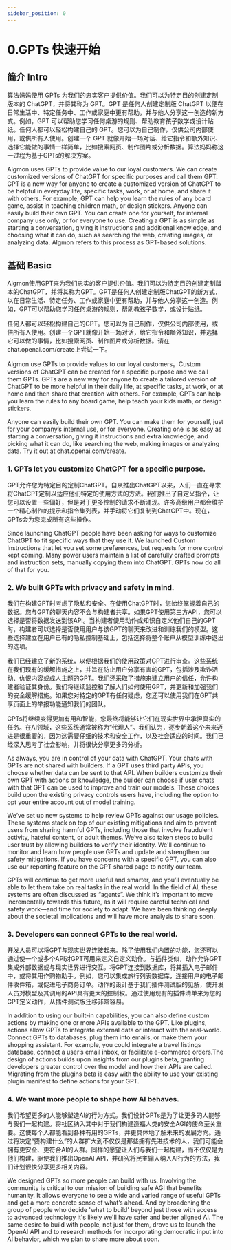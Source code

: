 ```yaml
---
sidebar_position: 0
---
```


# 0.GPTs 快速开始
## 简介 Intro
算法妈妈使用 GPTs 为我们的忠实客户提供价值。我们可以为特定目的创建定制版本的 ChatGPT，并将其称为 GPT。GPT 是任何人创建定制版 ChatGPT 以便在日常生活中、特定任务中、工作或家庭中更有帮助，并与他人分享这一创造的新方式。例如，GPT 可以帮助您学习任何桌游的规则、帮助教育孩子数学或设计贴纸。任何人都可以轻松构建自己的 GPT。您可以为自己制作，仅供公司内部使用，或供所有人使用。创建一个 GPT 就像开始一场对话、给它指令和额外知识、选择它能做的事情一样简单，比如搜索网页、制作图片或分析数据。算法妈妈称这一过程为基于GPTs的解决方案。

Algmon uses GPTs to provide value to our loyal customers. We can create customized versions of ChatGPT for specific purposes and call them GPT. GPT is a new way for anyone to create a customized version of ChatGPT to be helpful in everyday life, specific tasks, work, or at home, and share it with others. For example, GPT can help you learn the rules of any board game, assist in teaching children math, or design stickers. Anyone can easily build their own GPT. You can create one for yourself, for internal company use only, or for everyone to use. Creating a GPT is as simple as starting a conversation, giving it instructions and additional knowledge, and choosing what it can do, such as searching the web, creating images, or analyzing data. Algmon refers to this process as GPT-based solutions.

## 基础 Basic

Algmon使用GPT来为我们忠实的客户提供价值。我们可以为特定目的创建定制版本的ChatGPT，并将其称为GPT。GPT是任何人创建定制版ChatGPT的新方式，以在日常生活、特定任务、工作或家庭中更有帮助，并与他人分享这一创造。例如，GPT可以帮助您学习任何桌游的规则，帮助教孩子数学，或设计贴纸。

任何人都可以轻松构建自己的GPT。您可以为自己制作，仅供公司内部使用，或供所有人使用。创建一个GPT就像开始一场对话，给它指令和额外知识，并选择它可以做的事情，比如搜索网页、制作图片或分析数据。请在chat.openai.com/create上尝试一下。

Algmon use GPTs to provide values to our loyal customers。Custom versions of ChatGPT can be created for a specific purpose and we call them GPTs. GPTs are a new way for anyone to create a tailored version of ChatGPT to be more helpful in their daily life, at specific tasks, at work, or at home and then share that creation with others. For example, GPTs can help you learn the rules to any board game, help teach your kids math, or design stickers.

Anyone can easily build their own GPT. You can make them for yourself, just for your company’s internal use, or for everyone. Creating one is as easy as starting a conversation, giving it instructions and extra knowledge, and picking what it can do, like searching the web, making images or analyzing data. Try it out at chat.openai.com/create.

### 1. GPTs let you customize ChatGPT for a specific purpose.

GPT允许您为特定目的定制ChatGPT。自从推出ChatGPT以来，人们一直在寻求将ChatGPT定制以适应他们特定的使用方式的方法。我们推出了自定义指令，让您可以设置一些偏好，但是对于更多控制的请求不断涌现。许多高级用户都会维护一个精心制作的提示和指令集列表，并手动将它们复制到ChatGPT中。现在，GPTs会为您完成所有这些操作。

Since launching ChatGPT people have been asking for ways to customize ChatGPT to fit specific ways that they use it. We launched Custom Instructions that let you set some preferences, but requests for more control kept coming. Many power users maintain a list of carefully crafted prompts and instruction sets, manually copying them into ChatGPT. GPTs now do all of that for you.

### 2. We built GPTs with privacy and safety in mind.

我们在构建GPT时考虑了隐私和安全。在使用ChatGPT时，您始终掌握着自己的数据。您与GPT的聊天内容不会与构建者共享。如果GPT使用第三方API，您可以选择是否将数据发送到该API。当构建者使用动作或知识自定义他们自己的GPT时，构建者可以选择是否使用用户与该GPT的聊天来改进和训练我们的模型。这些选择建立在用户已有的隐私控制基础上，包括选择将整个账户从模型训练中退出的选项。

我们已经建立了新的系统，以便根据我们的使用政策对GPT进行审查。这些系统在我们现有的缓解措施之上，并旨在防止用户分享有害的GPT，包括涉及欺诈活动、仇恨内容或成人主题的GPT。我们还采取了措施来建立用户的信任，允许构建者验证其身份。我们将继续监控和了解人们如何使用GPT，并更新和加强我们的安全缓解措施。如果您对特定的GPT有任何疑虑，您还可以使用我们在GPT共享页面上的举报功能通知我们的团队。

GPTs将继续变得更加有用和智能，您最终将能够让它们在现实世界中承担真实的任务。在AI领域，这些系统通常被称为“代理人”。我们认为，逐步朝着这个未来迈进是很重要的，因为这需要仔细的技术和安全工作，以及社会适应的时间。我们已经深入思考了社会影响，并将很快分享更多的分析。

As always, you are in control of your data with ChatGPT. Your chats with GPTs are not shared with builders. If a GPT uses third party APIs, you choose whether data can be sent to that API. When builders customize their own GPT with actions or knowledge, the builder can choose if user chats with that GPT can be used to improve and train our models. These choices build upon the existing privacy controls users have, including the option to opt your entire account out of model training. 

We’ve set up new systems to help review GPTs against our usage policies. These systems stack on top of our existing mitigations and aim to prevent users from sharing harmful GPTs, including those that involve fraudulent activity, hateful content, or adult themes. We’ve also taken steps to build user trust by allowing builders to verify their identity. We'll continue to monitor and learn how people use GPTs and update and strengthen our safety mitigations. If you have concerns with a specific GPT, you can also use our reporting feature on the GPT shared page to notify our team.

GPTs will continue to get more useful and smarter, and you’ll eventually be able to let them take on real tasks in the real world. In the field of AI, these systems are often discussed as “agents”. We think it’s important to move incrementally towards this future, as it will require careful technical and safety work—and time for society to adapt. We have been thinking deeply about the societal implications and will have more analysis to share soon.

### 3. Developers can connect GPTs to the real world.

开发人员可以将GPT与现实世界连接起来。除了使用我们内置的功能，您还可以通过使一个或多个API对GPT可用来定义自定义动作。与插件类似，动作允许GPT集成外部数据或与现实世界进行交互。将GPT连接到数据库，将其插入电子邮件中，或将其用作购物助手。例如，您可以集成旅行列表数据库，连接用户的电子邮件收件箱，或促进电子商务订单。动作的设计基于我们插件测试版的见解，使开发人员对模型及其调用的API具有更大的控制权。通过使用现有的插件清单来为您的GPT定义动作，从插件测试版迁移非常容易。

In addition to using our built-in capabilities, you can also define custom actions by making one or more APIs available to the GPT. Like plugins, actions allow GPTs to integrate external data or interact with the real-world. Connect GPTs to databases, plug them into emails, or make them your shopping assistant. For example, you could integrate a travel listings database, connect a user’s email inbox, or facilitate e-commerce orders.The design of actions builds upon insights from our plugins beta, granting developers greater control over the model and how their APIs are called. Migrating from the plugins beta is easy with the ability to use your existing plugin manifest to define actions for your GPT.

### 4. We want more people to shape how AI behaves.

我们希望更多的人能够塑造AI的行为方式。我们设计GPTs是为了让更多的人能够与我们一起构建。将社区纳入其中对于我们构建造福人类的安全AGI的使命至关重要。这使每个人都能看到各种有用的GPTs，并更具体地了解未来的发展方向。通过将决定“要构建什么”的人群扩大到不仅仅是那些拥有先进技术的人，我们可能会拥有更安全、更符合AI的人群。同样的愿望让人们与我们一起构建，而不仅仅是为他们构建，驱使我们推出OpenAI API，并研究将民主输入纳入AI行为的方法，我们计划很快分享更多相关内容。

We designed GPTs so more people can build with us. Involving the community is critical to our mission of building safe AGI that benefits humanity. It allows everyone to see a wide and varied range of useful GPTs and get a more concrete sense of what’s ahead. And by broadening the group of people who decide 'what to build' beyond just those with access to advanced technology it's likely we'll have safer and better aligned AI. The same desire to build with people, not just for them, drove us to launch the OpenAI API and to research methods for incorporating democratic input into AI behavior, which we plan to share more about soon.